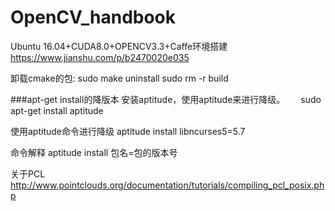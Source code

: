 # OpenCV_handbook
Ubuntu 16.04+CUDA8.0+OPENCV3.3+Caffe环境搭建
https://www.jianshu.com/p/b2470020e035




卸载cmake的包:
sudo make uninstall
sudo rm -r build




###apt-get install的降版本 安装aptitude，使用aptitude来进行降级。　　
sudo apt-get install aptitude


使用aptitude命令进行降级
aptitude install libncurses5=5.7


命令解释
aptitude install 包名=包的版本号  

关于PCL
http://www.pointclouds.org/documentation/tutorials/compiling_pcl_posix.php

